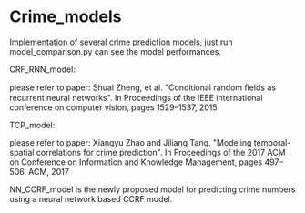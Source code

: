 # Crime_models
Implementation of several crime prediction models, just run model_comparison.py can see the model performances.

CRF_RNN_model:

please refer to paper: Shuai Zheng, et al. "Conditional random ﬁelds as recurrent neural networks". In Proceedings of the IEEE international conference on computer vision, pages 1529–1537, 2015

TCP_model:

please refer to paper: Xiangyu Zhao and Jiliang Tang. "Modeling temporal-spatial correlations for crime prediction". In Proceedings of the 2017 ACM on Conference on Information and Knowledge Management, pages 497–506. ACM, 2017

NN_CCRF_model is the newly proposed model for predicting crime numbers using a neural network based CCRF model.
